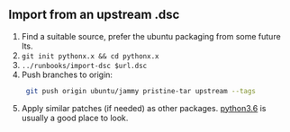 ## Import from an upstream .dsc

1. Find a suitable source, prefer the ubuntu packaging from some future lts.
1. `git init pythonx.x && cd pythonx.x`
1. `../runbooks/import-dsc $url.dsc`
1. Push branches to origin:
   ```bash
    git push origin ubuntu/jammy pristine-tar upstream --tags
    ```
1. Apply similar patches (if needed) as other packages.  [python3.6][python3.6]
   is usually a good place to look.

[python3.6]: https://github.com/deadsnakes/python3.6/commits/ubuntu/trusty
